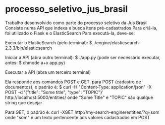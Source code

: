 # processo_seletivo_jus_brasil
Trabalho desenvolvido como parte do processo seletivo da Jus Brasil
Consiste numa API que indexa e busca itens pré-cadastrados
Para criá-la, foi utilizado o Flask e o ElasticSearch
Para executá-la, deve-se:

Executar o ElasticSearch (pelo terminal):
$ ./engine/elasticsearch-2.3.3/bin/elasticsearch

Iniciar a API (abra outro terminal):
$ ./app.py
(pode ser necessário executar, antes: $ chmode a+x app.py)

Executar a API (abra um terceiro terminal)

Ela responde aos comandos POST e GET.
para POST (cadastro de documentos), o padrão é:
$ curl -H "Content-Type: application/json" -X POST -d '{"title": "Some title", "type": "TOPIC"}' http://localhost:5000/entities/
onde "Some Title" e "TOPIC" são qualque string que desejar

Para GET, o padrão é:
curl -XGET http://my-search-engine/entities/?q=som
onde "som" é um texto pertencente aos valores cadastrados em POST

